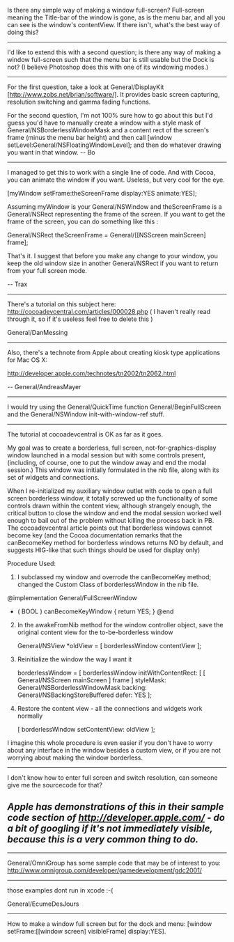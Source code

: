 

Is there any simple way of making a window full-screen?  Full-screen meaning the Title-bar of the window is gone, as is the menu bar, and all you can see is the window's contentView.  If there isn't, what's the best way of doing this? 

----

I'd like to extend this with a second question; is there any way of making a window full-screen such that the menu bar is still usable but the Dock is not? (I believe Photoshop does this with one of its windowing modes.)

----

For the first question, take a look at General/DisplayKit [http://www.zobs.net/brian/software/].  It provides basic screen capturing, resolution switching and gamma fading functions.


For the second question, I'm not 100% sure how to go about this but I'd guess you'd have to manually create a window with a style mask of General/NSBorderlessWindowMask and a content rect of the screen's frame (minus the menu bar height) and then call [window setLevel:General/NSFloatingWindowLevel];  and then do whatever drawing you want in that window.  -- Bo

----

I managed to get this to work with a single line of code. And with Cocoa, you can animate the window if you want. Useless, but very cool for the eye.
    
[myWindow setFrame:theScreenFrame display:YES animate:YES];


Assuming myWindow is your General/NSWindow and theScreenFrame is a General/NSRect representing the frame of the screen. If you want to get the frame of the screen, you can do something like this :
    
General/NSRect theScreenFrame = General/[[NSScreen mainScreen] frame];


That's it. I suggest that before you make any change to your window, you keep the old window size in another General/NSRect if you want to return from your full screen mode.

-- Trax

----

There's a tutorial on this subject here: http://cocoadevcentral.com/articles/000028.php
( I haven't really read through it, so if it's useless feel free to delete this )

General/DanMessing

----

Also, there's a technote from Apple about creating kiosk type applications for Mac OS X:

http://developer.apple.com/technotes/tn2002/tn2062.html

-- General/AndreasMayer

----

I would try using the General/QuickTime function General/BeginFullScreen and the General/NSWindow init-with-window-ref stuff.

----

The tutorial at cocoadevcentral is OK as far as it goes.

My goal was to create a borderless, full screen, not-for-graphics-display window launched in a modal session but with
some controls present, (including, of course, one to put the window away and end the modal session.)
This window was initially formulated in the nib file, along with its set of widgets and connections.

When I re-initialized my auxiliary window outlet with code to open a full screen borderless window, it totally
screwed up the functionality of some controls drawn within the content view, although strangely enough,
the critical button to close the window and end the modal session worked well enough to bail out of the problem
without killing the process back in PB.
The cocoadevcentral article points out that borderless windows cannot become key 
(and the Cocoa documentation remarks that the canBecomeKey method for borderless windows 
returns NO by default, and suggests HIG-like that such things should be used for display only)

Procedure Used:

1) I subclassed my window and overrode the canBecomeKey method; changed the Custom Class of borderlessWindow in the nib file.
    
@implementation General/FullScreenWindow
- ( BOOL ) canBecomeKeyWindow
{
	return YES;
}
@end

2) In the awakeFromNib method for the window controller object, save the original content view for the to-be-borderless window
    
	General/NSView *oldView = [ borderlessWindow contentView ];

3) Reinitialize the window the way I want it
    
	borderlessWindow = [ borderlessWindow initWithContentRect: [ [ General/NSScreen mainScreen ] frame ]
		styleMask: General/NSBorderlessWindowMask backing: General/NSBackingStoreBuffered defer: YES ];

4) Restore the content view - all the connections and widgets work normally
    
	[ borderlessWindow setContentView: oldView ];


I imagine this whole procedure is even easier if you don't have to worry about any interface in the window besides a custom view,
or if you are not worrying about making the window borderless.

----

I don't know how to enter full screen and switch resolution, can someone give me the sourcecode for that?

*Apple has demonstrations of this in their sample code section of http://developer.apple.com/ - do a bit of googling if it's not immediately visible, because this is a **very** common thing to do.*
----

----

General/OmniGroup has some sample code that may be of interest to you: http://www.omnigroup.com/developer/gamedevelopment/gdc2001/

----

those examples dont run in xcode :-(

General/EcumeDesJours

----

How to make a window full screen but for the dock and menu:     [window setFrame:[[window screen] visibleFrame] display:YES].